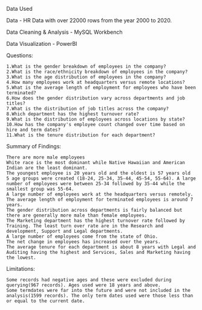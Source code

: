Data Used

Data - HR Data with over 22000 rows from the year 2000 to 2020.

Data Cleaning & Analysis - MySQL Workbench

Data Visualization - PowerBI

Questions:

    1.What is the gender breakdown of employees in the company?
    2.What is the race/ethnicity breakdown of employees in the company?
    3.What is the age distribution of employees in the company?
    4.How many employees work at headquarters versus remote locations?
    5.What is the average length of employment for employees who have been terminated?
    6.How does the gender distribution vary across departments and job titles?
    7.What is the distribution of job titles across the company?
    8.Which department has the highest turnover rate?
    9.What is the distribution of employees across locations by state?
    10.How has the company's employee count changed over time based on hire and term dates?
    11.What is the tenure distribution for each department?

Summary of Findings:

    There are more male employees
    White race is the most dominant while Native Hawaiian and American Indian are the least dominant.
    The youngest employee is 20 years old and the oldest is 57 years old
    5 age groups were created (18-24, 25-34, 35-44, 45-54, 55-64). A large number of employees were between 25-34 followed by 35-44 while the smallest group was 55-64.
    A large number of employees work at the headquarters versus remotely.
    The average length of employment for terminated employees is around 7 years.
    The gender distribution across departments is fairly balanced but there are generally more male than female employees.
    The Marketing department has the highest turnover rate followed by Training. The least turn over rate are in the Research and development, Support and Legal departments.
    A large number of employees come from the state of Ohio.
    The net change in employees has increased over the years.
    The average tenure for each department is about 8 years with Legal and Auditing having the highest and Services, Sales and Marketing having the lowest.

Limitations:

    Some records had negative ages and these were excluded during querying(967 records). Ages used were 18 years and above.
    Some termdates were far into the future and were not included in the analysis(1599 records). The only term dates used were those less than or equal to the current date.
